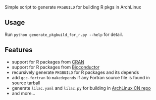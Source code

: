 Simple script to generate `PKGBUILD` for building R pkgs in ArchLinux

## Usage

Run `python generate_pkgbuild_for_r.py --help` for detail.

## Features

* support for R packages from [CRAN](https://cran.r-project.org)
* support for R packages from [Bioconductor](https://bioconductor.org)
* recursively generate `PKGBUILD` for R packages and its depends
* add `gcc-fortran` to `makedepends` if any Fortran source file is found in source tarball 
* generate `lilac.yaml` and `lilac.py` for building in [ArchLinux CN repo](https://github.com/archlinuxcn/repo)
* and more...

